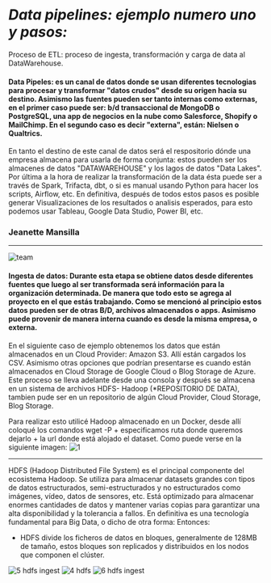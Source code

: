 #                                                 *Data pipelines: ejemplo numero uno y pasos:*
Proceso de ETL: proceso de ingesta, transformación y carga de data al DataWarehouse.

#### Data Pipeles: es un canal de datos donde se usan diferentes tecnologias para procesar y transformar "datos crudos"  desde su origen hacia su destino. Asimismo las fuentes pueden ser tanto internas como externas, en el primer caso  puede ser: b/d transaccional de MongoDB o PostgreSQL, una app de negocios en la nube como Salesforce, Shopify o MailChimp. En el segundo caso es decir "externa", están: Nielsen o Qualtrics. 

En tanto el destino de este canal de datos será el respositorio dónde una empresa almacena para usarla de forma conjunta: estos pueden ser los almacenes de datos "DATAWAREHOUSE"  y los lagos de datos "Data Lakes". Por última a la hora de realizar la transformación  de la data ésta puede ser a través de Spark, Trifacta, dbt, o si es manual usando Python para hacer los scripts, Airflow, etc. En definitiva, después de todos estos pasos es posible generar Visualizaciones de los resultados o analisis esperados, para esto podemos usar Tableau, Google Data Studio, Power BI, etc.


### Jeanette Mansilla
_______________________________________________________________________________________________________________________________________________________________________






![team](https://user-images.githubusercontent.com/80054717/214897543-1e3e4d26-128d-4f2d-9d6e-c0f54c2e1120.png)



#### Ingesta de datos: Durante esta etapa se obtiene datos desde diferentes fuentes que luego al ser transformada será información para la organización determinada. De manera que todo esto se agrega al proyecto en el que estás trabajando. Como se mencionó al principio estos datos pueden ser de otras B/D, archivos almacenados o apps. Asimismo puede provenir de manera interna cuando es desde la misma empresa, o externa.

En el siguiente caso de ejemplo obtenemos los datos que están almacenados en un Cloud Provider: Amazon S3. Allí están cargados los CSV. Asimismo otras opciones que podrían presentarse es cuando están almacenados en Cloud Storage de Google Cloud o Blog Storage de Azure.  
Este proceso se lleva adelante desde una consola y después se almacena en un sistema de archivos HDFS- Hadoop (*REPOSITORIO DE DATA), tambien pude ser en un repositorio de algún Cloud Provider, Cloud Storage, Blog Storage. 


Para realizar esto utilicé Hadoop almacenado en un Docker, desde allí coloqué los comandos wget -P + especificamos ruta donde queremos dejarlo + la url donde está alojado el dataset. Como puede verse en la siguiente imagen:
![1](https://user-images.githubusercontent.com/80054717/214900093-df2bc34a-df37-4a14-9f99-79cdc40ca6fd.png)

__________________________________________________________________________________________________________________________________________________________________

HDFS (Hadoop Distributed File System) es el principal componente del ecosistema Hadoop. 
Se utiliza para almacenar datasets grandes con tipos de datos estructurados, semi-estructurados y no estructurados como imágenes, vídeo, datos de sensores, etc. Está optimizado para almacenar enormes cantidades de datos y mantener varias copias para garantizar una alta disponibilidad y la tolerancia a fallos. 
En definitiva es una tecnología fundamental para Big Data, o dicho de otra forma:
Entonces:
-  HDFS divide los ficheros de datos en bloques, generalmente de 128MB de tamaño, estos bloques son replicados y distribuidos en los nodos que componen el clúster.


![5 hdfs ingest](https://user-images.githubusercontent.com/80054717/215556835-54f04b9d-362a-48e4-9c1f-41988bbf502b.png)
![4 hdfs](https://user-images.githubusercontent.com/80054717/215556846-ac123572-64b9-49f0-b033-2e2a4898a19d.png)
![6 hdfs ingest](https://user-images.githubusercontent.com/80054717/215556850-396eb98c-b6cd-4a37-871e-496f6687cc9c.png)
